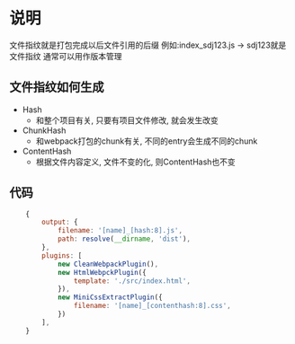 # 说明  

文件指纹就是打包完成以后文件引用的后缀
例如:index_sdj123.js -> sdj123就是文件指纹
通常可以用作版本管理

## 文件指纹如何生成  

* Hash
  + 和整个项目有关, 只要有项目文件修改, 就会发生改变  
* ChunkHash
  + 和webpack打包的chunk有关, 不同的entry会生成不同的chunk
* ContentHash
  + 根据文件内容定义, 文件不变的化, 则ContentHash也不变

## 代码  

``` js
    {
        output: {
            filename: '[name]_[hash:8].js',
            path: resolve(__dirname, 'dist'),
        },
        plugins: [
            new CleanWebpackPlugin(),
            new HtmlWebpckPlugin({
                template: './src/index.html',
            }),
            new MiniCssExtractPlugin({
                filename: '[name]_[contenthash:8].css',
            })
        ],
    }
```
